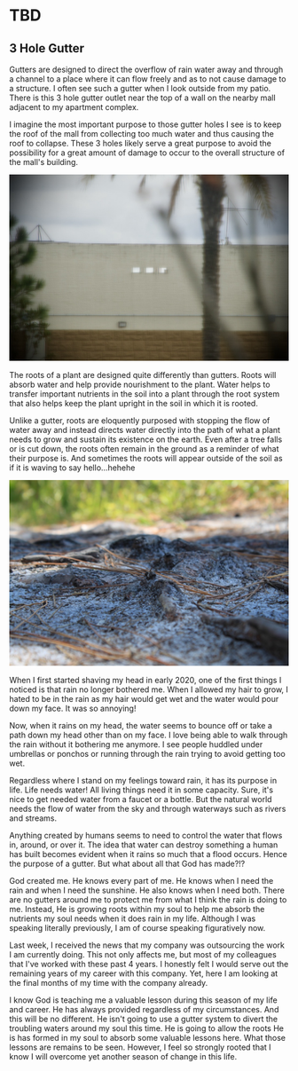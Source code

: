 # TBD

## 3 Hole Gutter

Gutters are designed to direct the overflow of rain water away and through a channel to a place where it can flow freely and as to not cause damage to a structure. I often see such a gutter when I look outside from my patio. There is this 3 hole gutter outlet near the top of a wall on the nearby mall adjacent to my apartment complex.

I imagine the most important purpose to those gutter holes I see is to keep the roof of the mall from collecting too much water and thus causing the roof to collapse. These 3 holes likely serve a great purpose to avoid the possibility for a great amount of damage to occur to the overall structure of the mall's building.

![3 holes in the side of a wall.](./img/DSC06489.jpeg)

The roots of a plant are designed quite differently than gutters. Roots will absorb water and help provide nourishment to the plant. Water helps to transfer important nutrients in the soil into a plant through the root system that also helps keep the plant upright in the soil in which it is rooted.

Unlike a gutter, roots are eloquently purposed with stopping the flow of water away and instead directs water directly into the path of what a plant needs to grow and sustain its existence on the earth. Even after a tree falls or is cut down, the roots often remain in the ground as a reminder of what their purpose is. And sometimes the roots will appear outside of the soil as if it is waving to say hello...hehehe

![Roots in the sand](./img/IMG_5017.jpeg)

When I first started shaving my head in early 2020, one of the first things I noticed is that rain no longer bothered me. When I allowed my hair to grow, I hated to be in the rain as my hair would get wet and the water would pour down my face. It was so annoying!

Now, when it rains on my head, the water seems to bounce off or take a path down my head other than on my face. I love being able to walk through the rain without it bothering me anymore. I see people huddled under umbrellas or ponchos or running through the rain trying to avoid getting too wet.

Regardless where I stand on my feelings toward rain, it has its purpose in life. Life needs water! All living things need it in some capacity. Sure, it's nice to get needed water from a faucet or a bottle. But the natural world needs the flow of water from the sky and through waterways such as rivers and streams.

Anything created by humans seems to need to control the water that flows in, around, or over it. The idea that water can destroy something a human has built becomes evident when it rains so much that a flood occurs. Hence the purpose of a gutter. But what about all that God has made?!?

God created me. He knows every part of me. He knows when I need the rain and when I need the sunshine. He also knows when I need both. There are no gutters around me to protect me from what I think the rain is doing to me. Instead, He is growing roots within my soul to help me absorb the nutrients my soul needs when it does rain in my life. Although I was speaking literally previously, I am of course speaking figuratively now.

Last week, I received the news that my company was outsourcing the work I am currently doing. This not only affects me, but most of my colleagues that I've worked with these past 4 years. I honestly felt I would serve out the remaining years of my career with this company. Yet, here I am looking at the final months of my time with the company already.

I know God is teaching me a valuable lesson during this season of my life and career. He has always provided regardless of my circumstances. And this will be no different. He isn't going to use a gutter system to divert the troubling waters around my soul this time. He is going to allow the roots He is has formed in my soul to absorb some valuable lessons here. What those lessons are remains to be seen. However, I feel so strongly rooted that I know I will overcome yet another season of change in this life.

